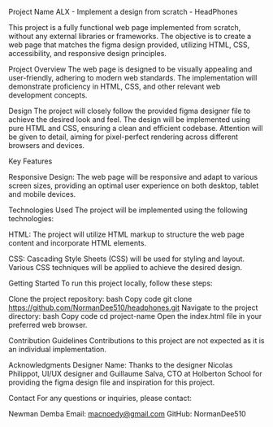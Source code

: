 Project Name ALX - Implement a design from scratch - HeadPhones

This project is a fully functional web page implemented from scratch, without any external libraries or frameworks. The objective is to create a web page that matches the figma design provided, utilizing HTML, CSS, accessibility, and responsive design principles.

Project Overview
The web page is designed to be visually appealing and user-friendly, adhering to modern web standards. The implementation will demonstrate proficiency in HTML, CSS, and other relevant web development concepts.

Design
The project will closely follow the provided figma designer file to achieve the desired look and feel. The design will be implemented using pure HTML and CSS, ensuring a clean and efficient codebase. Attention will be given to detail, aiming for pixel-perfect rendering across different browsers and devices.

Key Features

Responsive Design: The web page will be responsive and adapt to various screen sizes, providing an optimal user experience on both desktop, tablet and mobile devices.

Technologies Used
The project will be implemented using the following technologies:

HTML: The project will utilize HTML markup to structure the web page content and incorporate HTML elements.

CSS: Cascading Style Sheets (CSS) will be used for styling and layout. Various CSS techniques will be applied to achieve the desired design.

Getting Started
To run this project locally, follow these steps:

Clone the project repository:
bash
Copy code
git clone https://github.com/NormanDee510/headphones.git
Navigate to the project directory:
bash
Copy code
cd project-name
Open the index.html file in your preferred web browser.

Contribution Guidelines
Contributions to this project are not expected as it is an individual implementation. 


Acknowledgments
Designer Name: Thanks to the designer  Nicolas Philippot, UI/UX designer and Guillaume Salva, CTO at Holberton School for providing the figma design file and inspiration for this project.

Contact
For any questions or inquiries, please contact:

Newman Demba
Email: macnoedy@gmail.com
GitHub: NormanDee510